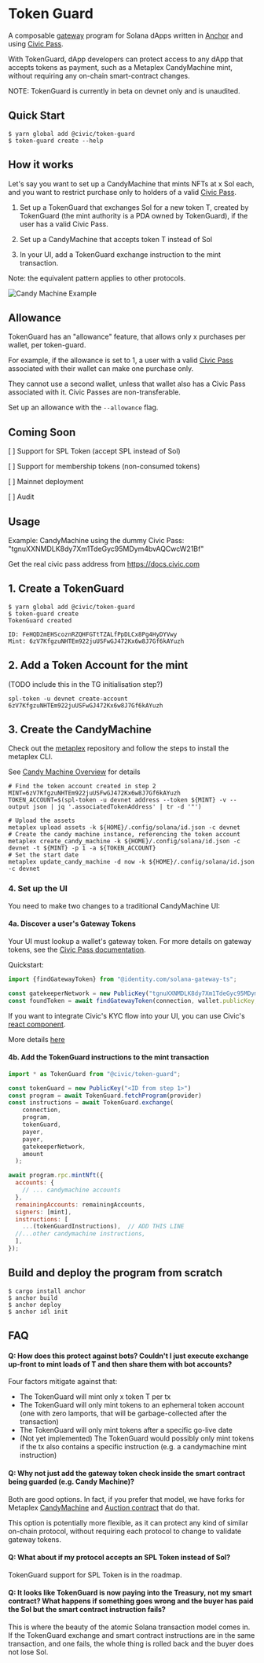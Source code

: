 # Token Guard 

A composable [gateway](https://docs.civic.com) program for Solana dApps written in
[Anchor](https://github.com/project-serum/anchor)
and using [Civic Pass](https://www.civic.com).

With TokenGuard, dApp developers can protect access to any dApp that
accepts tokens as payment, such as a Metaplex CandyMachine mint,
without requiring any on-chain smart-contract changes.

NOTE: TokenGuard is currently in beta on devnet only and is unaudited.

## Quick Start

```shell
$ yarn global add @civic/token-guard
$ token-guard create --help
```

## How it works

Let's say you want to set up a CandyMachine that mints NFTs at x Sol each,
and you want to restrict purchase only to holders of a valid [Civic Pass](https://www.civic.com).

1. Set up a TokenGuard that exchanges Sol for a new token T,
created by TokenGuard (the mint authority is a PDA owned by TokenGuard),
if the user has a valid Civic Pass.

2. Set up a CandyMachine that accepts token T instead of Sol

3. In your UI, add a TokenGuard exchange instruction to the mint transaction.

Note: the equivalent pattern applies to other protocols. 

![Candy Machine Example](./docs/TokenGuardCandyMachine.png)

## Allowance

TokenGuard has an "allowance" feature, that allows only x purchases per wallet, per token-guard.

For example, if the allowance is set to 1, a user with a valid [Civic Pass](https://www.civic.com)
associated with their wallet can make one purchase only.

They cannot use a second wallet, unless that wallet also has a Civic Pass associated with it. Civic Passes
are non-transferable.

Set up an allowance with the `--allowance` flag.

## Coming Soon

[ ] Support for SPL Token (accept SPL instead of Sol)

[ ] Support for membership tokens (non-consumed tokens)

[ ] Mainnet deployment

[ ] Audit

## Usage

Example: CandyMachine using the dummy Civic Pass:
"tgnuXXNMDLK8dy7Xm1TdeGyc95MDym4bvAQCwcW21Bf"

Get the real civic pass address from https://docs.civic.com

## 1. Create a TokenGuard

```shell
$ yarn global add @civic/token-guard
$ token-guard create
TokenGuard created 

ID: FeHQD2mEHScoznRZQHFGTtTZALfPpDLCx8Pg4HyDYVwy
Mint: 6zV7KfgzuNHTEm922juUSFwGJ472Kx6w8J7Gf6kAYuzh
```

## 2. Add a Token Account for the mint

(TODO include this in the TG initialisation step?)

```shell
spl-token -u devnet create-account 6zV7KfgzuNHTEm922juUSFwGJ472Kx6w8J7Gf6kAYuzh
```

## 3. Create the CandyMachine

Check out the [metaplex](https://github.com/metaplex-foundation/metaplex) repository
and follow the steps to install the metaplex CLI.

See [Candy Machine Overview](https://docs.metaplex.com/overviews/candy_machine_overview) for details

```shell
# Find the token account created in step 2
MINT=6zV7KfgzuNHTEm922juUSFwGJ472Kx6w8J7Gf6kAYuzh
TOKEN_ACCOUNT=$(spl-token -u devnet address --token ${MINT} -v --output json | jq '.associatedTokenAddress' | tr -d '"')

# Upload the assets
metaplex upload assets -k ${HOME}/.config/solana/id.json -c devnet
# Create the candy machine instance, referencing the token account
metaplex create_candy_machine -k ${HOME}/.config/solana/id.json -c devnet -t ${MINT} -p 1 -a ${TOKEN_ACCOUNT}
# Set the start date
metaplex update_candy_machine -d now -k ${HOME}/.config/solana/id.json -c devnet
```

### 4. Set up the UI

You need to make two changes to a traditional CandyMachine UI:

#### 4a. Discover a user's Gateway Tokens

Your UI must lookup a wallet's gateway token. For more details on gateway tokens,
see the [Civic Pass documentation](https://docs.civic.com).

Quickstart:

```js
import {findGatewayToken} from "@identity.com/solana-gateway-ts";

const gatekeeperNetwork = new PublicKey("tgnuXXNMDLK8dy7Xm1TdeGyc95MDym4bvAQCwcW21Bf");
const foundToken = await findGatewayToken(connection, wallet.publicKey, gatekeeperNetwork);
```

If you want to integrate Civic's KYC flow into your UI, you can use
Civic's [react component](https://www.npmjs.com/package/@civic/solana-gateway-react).

More details [here](https://docs.civic.com/civic-pass/ui-integration-react-component)

#### 4b. Add the TokenGuard instructions to the mint transaction

```js
import * as TokenGuard from "@civic/token-guard";

const tokenGuard = new PublicKey("<ID from step 1>")
const program = await TokenGuard.fetchProgram(provider)
const instructions = await TokenGuard.exchange(
    connection,
    program,
    tokenGuard,
    payer,
    payer,
    gatekeeperNetwork,
    amount
  );

await program.rpc.mintNft({
  accounts: {
    // ... candymachine accounts
  },
  remainingAccounts: remainingAccounts,
  signers: [mint],
  instructions: [
    ...(tokenGuardInstructions),  // ADD THIS LINE
  //...other candymachine instructions,
  ],
});
```

## Build and deploy the program from scratch

```shell
$ cargo install anchor
$ anchor build
$ anchor deploy
$ anchor idl init
```

## FAQ

#### Q: How does this protect against bots? Couldn't I just execute exchange up-front to mint loads of T and then share them with bot accounts?

Four factors mitigate against that:
- The TokenGuard will mint only x token T per tx
- The TokenGuard will only mint tokens to an ephemeral token account (one with zero lamports, that will be garbage-collected after the transaction)
- The TokenGuard will only mint tokens after a specific go-live date
- (Not yet implemented) The TokenGuard would possibly only mint tokens if the tx also contains a specific instruction (e.g. a candymachine mint instruction)

#### Q: Why not just add the gateway token check inside the smart contract being guarded (e.g. Candy Machine)?

Both are good options. In fact, if you prefer that model, we have forks for
Metaplex [CandyMachine](https://github.com/civicteam/metaplex/pull/5) 
and [Auction contract](https://github.com/civicteam/metaplex/pull/1) that do that.

This option is potentially more flexible, as it can protect any kind of similar on-chain protocol,
without requiring each protocol to change to validate gateway tokens.

#### Q: What about if my protocol accepts an SPL Token instead of Sol?

TokenGuard support for SPL Token is in the roadmap.

#### Q: It looks like TokenGuard is now paying into the Treasury, not my smart contract? What happens if something goes wrong and the buyer has paid the Sol but the smart contract instruction fails?

This is where the beauty of the atomic Solana transaction model comes in.
If the TokenGuard exchange and smart contract instructions are in the same transaction,
and one fails, the whole thing is rolled back and the buyer does not lose Sol.
